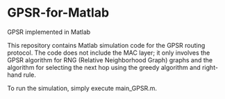 # GPSR-for-Matlab
GPSR implemented in Matlab

This repository contains Matlab simulation code for the GPSR routing protocol. The code does not include the MAC layer; it only involves the GPSR algorithm for RNG (Relative Neighborhood Graph) graphs and the algorithm for selecting the next hop using the greedy algorithm and right-hand rule.

To run the simulation, simply execute main_GPSR.m.
